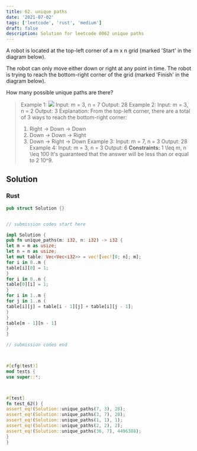 ```yaml
---
title: 62. unique paths
date: '2021-07-02'
tags: ['leetcode', 'rust', 'medium']
draft: false
description: Solution for leetcode 0062 unique paths
---
```




A robot is located at the top-left corner of a m x n grid (marked 'Start' in the diagram below).

The robot can only move either down or right at any point in time. The robot is trying to reach the bottom-right corner of the grid (marked 'Finish' in the diagram below).

How many possible unique paths are there?



>   Example 1:
>   ![](https://assets.leetcode.com/uploads/2018/10/22/robot_maze.png)
>   Input: m <TeX>=</TeX> 3, n <TeX>=</TeX> 7
>   Output: 28
>   Example 2:
>   Input: m <TeX>=</TeX> 3, n <TeX>=</TeX> 2
>   Output: 3
>   Explanation:
>   From the top-left corner, there are a total of 3 ways to reach the bottom-right corner:
>   1. Right -> Down -> Down
>   2. Down -> Down -> Right
>   3. Down -> Right -> Down
>   Example 3:
>   Input: m <TeX>=</TeX> 7, n <TeX>=</TeX> 3
>   Output: 28
>   Example 4:
>   Input: m <TeX>=</TeX> 3, n <TeX>=</TeX> 3
>   Output: 6
**Constraints:**
>   	1 <TeX>\leq</TeX> m, n <TeX>\leq</TeX> 100
>   	It's guaranteed that the answer will be less than or equal to 2  10^9.


## Solution


### Rust
```rust
pub struct Solution {}


// submission codes start here

impl Solution {
pub fn unique_paths(m: i32, n: i32) -> i32 {
let m = m as usize;
let n = n as usize;
let mut table: Vec<Vec<i32>> = vec![vec![0; n]; m];
for i in 0..m {
table[i][0] = 1;
}
for i in 0..n {
table[0][i] = 1;
}
for i in 1..m {
for j in 1..n {
table[i][j] = table[i - 1][j] + table[i][j - 1];
}
}
table[m - 1][n - 1]
}
}

// submission codes end



#[cfg(test)]
mod tests {
use super::*;



#[test]
fn test_62() {
assert_eq!(Solution::unique_paths(7, 3), 28);
assert_eq!(Solution::unique_paths(3, 7), 28);
assert_eq!(Solution::unique_paths(1, 1), 1);
assert_eq!(Solution::unique_paths(2, 2), 2);
assert_eq!(Solution::unique_paths(36, 7), 4496388);
}
}

```

